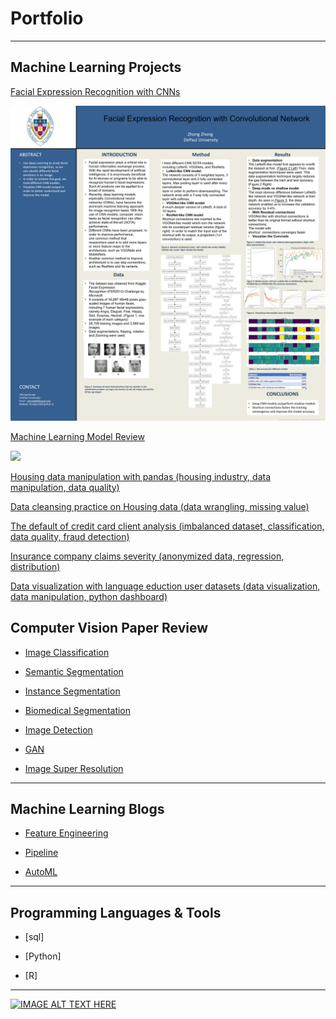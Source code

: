# Portfolio

---

## Machine Learning Projects


[Facial Expression Recognition with CNNs](/pdf/DSC672_project_report_zhong.pdf)

<img src="pdf/fer_presenation.jpg?raw=true"/>

[Machine Learning Model Review](/pdf/intermediatepythongithubio.pdf)

<img src="images/dummy_thumbnail.jpg?raw=true"/>

[Housing data manipulation with pandas (housing industry, data manipulation, data quality)](https://www.kaggle.com/harrywang/housing?select=housing.csv) 

[Data cleansing practice on Housing data (data wrangling, missing value)](https://www.kaggle.com/vikrishnan/boston-house-prices)

[The default of credit card client analysis (imbalanced dataset, classification, data quality, fraud detection)](https://www.kaggle.com/uciml/default-of-credit-card-clients-dataset)

[Insurance company claims severity (anonymized data, regression, distribution)]()

[Data visualization with language eduction user datasets (data visualization, data manipulation, python dashboard)]()

## Computer Vision Paper Review 

- [Image Classification](/image_classification.md) 

- [Semantic Segmentation](/img_seg/image_segmentation.md) 

- [Instance Segmentation]()

- [Biomedical Segmentation]()

- [Image Detection](/img_detection) 

- [GAN](/gan) 

- [Image Super Resolution]() 

---

## Machine Learning Blogs 

- [Feature Engineering](/machine_learning/feature_engineering.md) 

- [Pipeline](/machine_learning/pipeline.md) 

- [AutoML]()

---

## Programming Languages & Tools 

- [sql]

- [Python]

- [R] 

--- 

[![IMAGE ALT TEXT HERE](http://img.youtube.com/vi/02vmIjAAY8c/0.jpg)](http://www.youtube.com/watch?v=02vmIjAAY8c)

